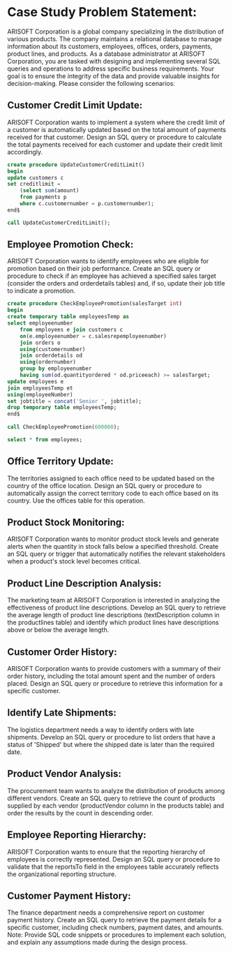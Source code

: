 # Case Study Problem Statement:
ARISOFT Corporation is a global company specializing in the distribution of various products. The company maintains a relational database to manage information about its customers, employees, offices, orders, payments, product lines, and products. As a database administrator at ARISOFT Corporation, you are tasked with designing and implementing several SQL queries and operations to address specific business requirements. Your goal is to ensure the integrity of the data and provide valuable insights for decision-making. Please consider the following scenarios:

## Customer Credit Limit Update:
ARISOFT Corporation wants to implement a system where the credit limit of a customer is automatically updated based on the total amount of payments received for that customer. Design an SQL query or procedure to calculate the total payments received for each customer and update their credit limit accordingly.

```SQL delimiter $
create procedure UpdateCustomerCreditLimit()
begin
update customers c
set creditlimit = 
	(select sum(amount)
    from payments p
    where c.customernumber = p.customernumber);
end$

call UpdateCustomerCreditLimit();
```

## Employee Promotion Check:
ARISOFT Corporation wants to identify employees who are eligible for promotion based on their job performance. Create an SQL query or procedure to check if an employee has achieved a specified sales target (consider the orders and orderdetails tables) and, if so, update their job title to indicate a promotion.

```SQL delimiter $
create procedure CheckEmployeePromotion(salesTarget int)
begin
create temporary table employeesTemp as
select employeenumber
	from employees e join customers c
	on(e.employeenumber = c.salesrepemployeenumber)
	join orders o
	using(customernumber)
	join orderdetails od
	using(ordernumber)
	group by employeenumber
	having sum(od.quantityordered * od.priceeach) >= salesTarget;
update employees e 
join employeesTemp et
using(employeeNumber)
set jobtitle = concat('Senior ', jobtitle);	    
drop temporary table employeesTemp;
end$
    
call CheckEmployeePromotion(600000);

select * from employees;
```

## Office Territory Update:
The territories assigned to each office need to be updated based on the country of the office location. Design an SQL query or procedure to automatically assign the correct territory code to each office based on its country. Use the offices table for this operation.

## Product Stock Monitoring:
ARISOFT Corporation wants to monitor product stock levels and generate alerts when the quantity in stock falls below a specified threshold. Create an SQL query or trigger that automatically notifies the relevant stakeholders when a product's stock level becomes critical.

## Product Line Description Analysis:
The marketing team at ARISOFT Corporation is interested in analyzing the effectiveness of product line descriptions. Develop an SQL query to retrieve the average length of product line descriptions (textDescription column in the productlines table) and identify which product lines have descriptions above or below the average length.

## Customer Order History:
ARISOFT Corporation wants to provide customers with a summary of their order history, including the total amount spent and the number of orders placed. Design an SQL query or procedure to retrieve this information for a specific customer.

## Identify Late Shipments:
The logistics department needs a way to identify orders with late shipments. Develop an SQL query or procedure to list orders that have a status of 'Shipped' but where the shipped date is later than the required date.

## Product Vendor Analysis:
The procurement team wants to analyze the distribution of products among different vendors. Create an SQL query to retrieve the count of products supplied by each vendor (productVendor column in the products table) and order the results by the count in descending order.

## Employee Reporting Hierarchy:
ARISOFT Corporation wants to ensure that the reporting hierarchy of employees is correctly represented. Design an SQL query or procedure to validate that the reportsTo field in the employees table accurately reflects the organizational reporting structure.

## Customer Payment History:
The finance department needs a comprehensive report on customer payment history. Create an SQL query to retrieve the payment details for a specific customer, including check numbers, payment dates, and amounts.
Note: Provide SQL code snippets or procedures to implement each solution, and explain any assumptions made during the design process.
